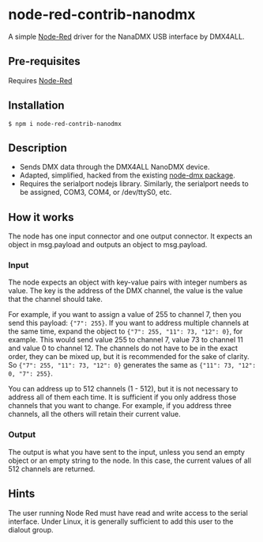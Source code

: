 # node-red-contrib-nanodmx

A simple [Node-Red](http://nodered.org) driver for the NanaDMX USB interface by DMX4ALL.

## Pre-requisites

Requires [Node-Red](http://nodered.org)

## Installation

    $ npm i node-red-contrib-nanodmx

## Description

* Sends DMX data through the DMX4ALL NanoDMX device.
* Adapted, simplified, hacked from the existing [node-dmx package](https://www.npmjs.com/package/dmx).
* Requires the serialport nodejs library. Similarly, the serialport needs to be assigned, COM3, COM4, or /dev/ttyS0, etc.

## How it works
The node has one input connector and one output connector. It expects an object in msg.payload and outputs an object to msg.payload.

### Input
The node expects an object with key-value pairs with integer numbers as value. The key is the address of the DMX channel, the value is the value that the channel should take.

For example, if you want to assign a value of 255 to channel 7, then you send this payload: `{"7": 255}`. If you want to address multiple channels at the same time, expand the object to `{"7": 255, "11": 73, "12": 0}`, for example. This would send value 255 to channel 7, value 73 to channel 11 and value 0 to channel 12. The channels do not have to be in the exact order, they can be mixed up, but it is recommended for the sake of clarity. So `{"7": 255, "11": 73, "12": 0}` generates the same as `{"11": 73, "12": 0, "7": 255}`.

You can address up to 512 channels (1 - 512), but it is not necessary to address all of them each time. It is sufficient if you only address those channels that you want to change. For example, if you address three channels, all the others will retain their current value.

### Output
The output is what you have sent to the input, unless you send an empty object or an empty string to the node. In this case, the current values of all 512 channels are returned.

## Hints
The user running Node Red must have read and write access to the serial interface. Under Linux, it is generally sufficient to add this user to the dialout group.

